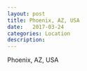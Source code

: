 ```yaml
---
layout: post
title: Phoenix, AZ, USA
date:   2017-03-24
categories: Location
description: 
---
```


Phoenix, AZ, USA